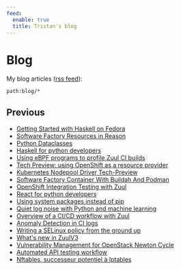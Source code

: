 ```yaml
---
feed:
  enable: true
  title: Tristan's blog
---
```


# Blog

My blog articles ([rss feed](blog.xml)):

```query {.timeline}
path:blog/*
```

## Previous

- [Getting Started with Haskell on Fedora](https://fedoramagazine.org/getting-started-with-haskell-on-fedora/)
- [Software Factory Resources in Reason](https://www.softwarefactory-project.io/software-factory-resources-in-reason.html)
- [Python Dataclasses](https://www.softwarefactory-project.io/python-dataclasses.html)
- [Haskell for python developers](https://www.softwarefactory-project.io/haskell-for-python-developers.html)
- [Using eBPF programs to profile Zuul CI builds](https://www.softwarefactory-project.io/using-ebpf-programs-to-profile-zuul-ci-builds.html)
- [Tech Preview: using OpenShift as a resource provider](https://www.softwarefactory-project.io/tech-preview-using-openshift-as-a-resource-provider.html)
- [Kubernetes Nodepool Driver Tech-Preview](https://www.softwarefactory-project.io/kubernetes-nodepool-driver-tech-preview.html)
- [Software Factory Container With Buildah And Podman](https://www.softwarefactory-project.io/software-factory-container-with-buildah-and-podman.html)
- [OpenShift Integration Testing with Zuul](https://www.softwarefactory-project.io/openshift-integration-testing-with-zuul.html)
- [React for python developers](https://www.softwarefactory-project.io/react-for-python-developers.html)
- [Using system packages instead of pip](https://www.softwarefactory-project.io/using-system-packages-instead-of-pip.html)
- [Quiet log noise with Python and machine learning](https://opensource.com/article/18/9/quiet-log-noise-python-and-machine-learning)
- [Overview of a CI/CD workflow with Zuul](https://www.softwarefactory-project.io/overview-of-a-cicd-workflow-with-zuul.html)
- [Anomaly Detection in CI logs](https://github.com/TristanCacqueray/website/blob/eab032f651d1bfa2445052e026fc9a6598e44d3a/source/blog/2017-11-14-Anomaly-Detection-in-CI-logs.md)
- [Writing a SELinux policy from the ground up](https://github.com/TristanCacqueray/website/blob/1221607227a5ae6186dc2911fccc889684b18c11/source/blog/2017-09-06-SELinux-policy-from-the-ground-up.html.md)
- [What's new in ZuulV3](https://github.com/TristanCacqueray/website/blob/ab020101b6c08d3b1c7509418bb491fdabc98972/source/blog/2017-07-31-whats-new-in-zuulV3.html.md)
- [Vulnerability Management for OpenStack Newton Cycle](https://github.com/TristanCacqueray/website/blob/d44810e8c746382e021e53792c8f1b5e090a167f/source/blog/2016-05-01-vulnerability-management-newton.md)
- [Automated API testing workflow](https://github.com/redhat-openstack/website/blob/a21977f3f4e60bb110e0f9b3da3579048370e3d6/source/blog/2015-11-13-openstack-fuzztest.md)
- [Nftables, successeur potentiel à Iptables](https://www.toolinux.com/?Nftables-successeur-potentiel-a-Iptables)
